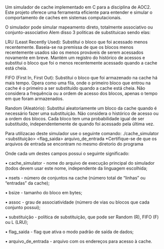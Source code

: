 
Um simulador de cache implementado em C para a disciplina de AOC2. Este projeto oferece uma ferramenta eficiente para entender e simular o comportamento de caches em sistemas computacionais.

O simulador pode simular mapeamento direto, totalmente associativo ou conjunto-associativo Alem disso 3 politicas de substituicao sendo elas:

LRU (Least Recently Used): Substitui o bloco que foi acessado menos recentemente. Baseia-se na premissa de que os blocos menos recentemente usados são os menos prováveis de serem acessados novamente em breve. Mantém um registro do histórico de acessos e substitui o bloco que foi o menos recentemente acessado quando a cache está cheia.

FIFO (First In, First Out): Substitui o bloco que foi armazenado na cache há mais tempo. Opera como uma fila, onde o primeiro bloco que entrou na cache é o primeiro a ser substituído quando a cache está cheia. Não considera a frequência ou a ordem de acesso dos blocos, apenas o tempo em que foram armazenados.

Random (Aleatório): Substitui aleatoriamente um bloco da cache quando é necessário fazer uma substituição. Não considera o histórico de acesso ou a ordem dos blocos. Cada bloco tem uma probabilidade igual de ser substituído, independentemente de quando foi acessado pela última vez.

Para utilizacao deste simulador use o seguinte comando: ./cache_simulator <substituição> <flag_saida> arquivo_de_entrada *Certifique-se de que os arquivos de entrada se encontram no mesmo diretorio do programa 

Onde cada um destes campos possui o seguinte significado:

• cache_simulator - nome do arquivo de execução principal do simulador (todos devem usar este nome, independente da linguagem escolhida;

• nsets - número de conjuntos na cache (número total de “linhas” ou “entradas” da cache);

• bsize - tamanho do bloco em bytes;

• assoc - grau de associatividade (número de vias ou blocos que cada conjunto possui);

• substituição - política de substituição, que pode ser Random (R), FIFO (F) ou L (LRU);

• flag_saida - flag que ativa o modo padrão de saída de dados;

• arquivo_de_entrada - arquivo com os endereços para acesso à cache.
